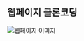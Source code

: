 ## 웹페이지 클론코딩

![웹페이지 이미지](https://cdn.shopify.com/s/files/1/0016/7232/files/minimal_typography_8_1024x1024.jpg)